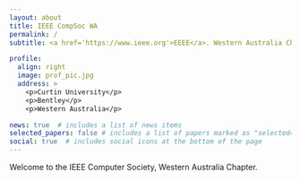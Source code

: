 ```yaml
---
layout: about
title: IEEE CompSoc WA
permalink: /
subtitle: <a href='https://www.ieee.org'>EEEE</a>. Western Australia Chapter

profile:
  align: right
  image: prof_pic.jpg
  address: >
    <p>Curtin University</p>
    <p>Bentley</p>
    <p>Western Australia</p>

news: true  # includes a list of news items
selected_papers: false # includes a list of papers marked as "selected={true}"
social: true  # includes social icons at the bottom of the page
---
```


Welcome to the IEEE Computer Society, Western Australia Chapter.

<!-- Put your address / P.O. box / other info right below your picture. You can also disable any these elements by editing `profile` property of the YAML header of your `_pages/about.md`. Edit `_bibliography/papers.bib` and Jekyll will render your [publications page](/al-folio/publications/) automatically.

Link to your social media connections, too. This theme is set up to use [Font Awesome icons](http://fortawesome.github.io/Font-Awesome/) and [Academicons](https://jpswalsh.github.io/academicons/), like the ones below. Add your Facebook, Twitter, LinkedIn, Google Scholar, or just disable all of them. -->
